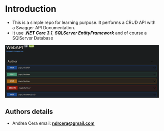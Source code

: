 # Introduction
- This is a simple repo for learning purpose. It performs a CRUD API with a Swagger API Documentation.
- It use ***.NET Core 3.1***, ***SQLServer EntityFramework*** and of course a SQlServer Database

![Alt text](API.PNG?raw=true "Optional Title")

## Authors details

- Andrea Cera email: **ndrcera@gmail.com**
